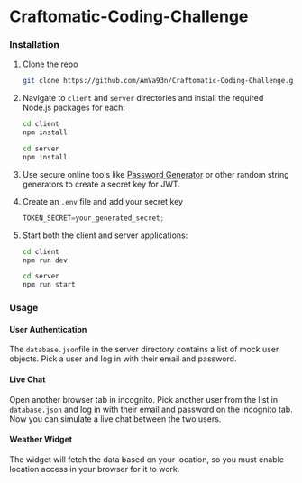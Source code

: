 # Craftomatic-Coding-Challenge
### Installation

1. Clone the repo
   ```sh
   git clone https://github.com/AmVa93n/Craftomatic-Coding-Challenge.git
   ```

2. Navigate to `client` and `server` directories and install the required Node.js packages for each:
   ```sh
   cd client
   npm install
   ```
   ```sh
   cd server
   npm install
   ```

3. Use secure online tools like [Password Generator](https://passwordsgenerator.net/) or other random string generators to create a secret key for JWT.

4. Create an `.env` file and add your secret key
   ```js
   TOKEN_SECRET=your_generated_secret;
   ```

5. Start both the client and server applications:
    ```sh
    cd client
    npm run dev
    ```
    ```sh
    cd server
    npm run start
    ```

### Usage

#### User Authentication
The `database.json`file in the server directory contains a list of mock user objects. Pick a user and log in with their email and password.

#### Live Chat
Open another browser tab in incognito. Pick another user from the list in `database.json` and log in with their email and password on the incognito tab. Now you can simulate a live chat between the two users.

#### Weather Widget
The widget will fetch the data based on your location, so you must enable location access in your browser for it to work.